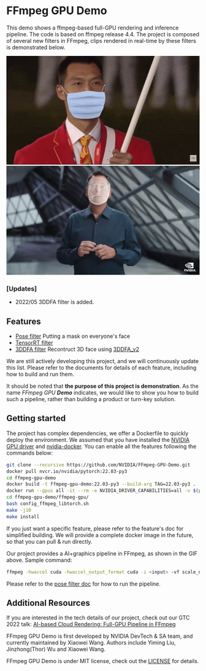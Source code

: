 FFmpeg GPU Demo
==========================
This demo shows a ffmpeg-based full-GPU rendering and inference pipeline. The code is based on ffmpeg release 4.4. The project is composed of several new filters in FFmpeg, clips rendered in real-time by these filters is demonstrated below.

<p align="center">
  <img src="doc/images/rio_360_mask_10s.gif" alt="rio" width="512px">
  <img src="doc/images/demo_out.gif" alt="demo" width="512px">
</p>

### [Updates]
* 2022/05 3DDFA filter is added.

## Features
* [Pose filter](doc/Pose_Filter.md) Putting a mask on everyone's face
* [TensorRT filter](doc/Tensorrt_Filter.md)
* [3DDFA filter](doc/3DDFA_filter.md) Recontruct 3D face using [3DDFA_v2](https://github.com/cleardusk/3DDFA_V2)

We are still actively developing this project, and we will continuously update this list. Please refer to the documents for details of each feature, including how to build and run them.

It should be noted that __the purpose of this project is demonstration__. As the name *FFmpeg GPU __Demo__* indicates, we would like to show you how to build such a pipeline, rather than building a product or turn-key solution.

## Getting started
The project has complex dependencies, we offer a Dockerfile to quickly deploy the environment. We assumed that you have installed the [NVIDIA GPU driver](https://www.nvidia.com/download/index.aspx) and [nvidia-docker](https://docs.nvidia.com/datacenter/cloud-native/container-toolkit/install-guide.html#docker).
You can enable all the features following the commands below:
```bash
git clone --recursive https://github.com/NVIDIA/FFmpeg-GPU-Demo.git
docker pull nvcr.io/nvidia/pytorch:22.03-py3
cd ffmpeg-gpu-demo
docker build -t ffmpeg-gpu-demo:22.03-py3 --build-arg TAG=22.03-py3 .
docker run --gpus all -it --rm -e NVIDIA_DRIVER_CAPABILITIES=all -v $(pwd):/workspace/ffmpeg-gpu-demo ffmpeg-gpu-demo:22.03-py3
cd ffmpeg-gpu-demo/ffmpeg-gpu/
bash config_ffmpeg_libtorch.sh
make -j10
make install
```
If you just want a specific feature, please refer to the feature's doc for simplified building. We will provide a complete docker image in the future, so that you can pull & run directly.

Our project provides a AI+graphics pipeline in FFmpeg, as shown in the GIF above. Sample command:
```bash
ffmpeg -hwaccel cuda -hwaccel_output_format cuda -i <input> -vf scale_npp=1280:720,pose="./img2pose_v1_ft_300w_lp_static_nopost.onnx":8,format_cuda=rgbpf32,tensorrt="./ESRGAN_x4_dynamic.trt",format_cuda=nv12 -c:v h264_nvenc <output>
```
Please refer to the [pose filter doc](doc/Pose_Filter.md) for how to run the pipeline.

## Additional Resources
If you are interested in the tech details of our project, check out our GTC 2022 talk: [AI-based Cloud Rendering: Full-GPU Pipeline in FFmpeg](https://www.nvidia.com/en-us/on-demand/session/gtcspring22-s41609/)

FFmpeg GPU Demo is first developed by NVIDIA DevTech & SA team, and currently maintained by Xiaowei Wang. Authors include Yiming Liu, Jinzhong(Thor) Wu and Xiaowei Wang.

FFmpeg GPU Demo is under MIT license, check out the [LICENSE](LICENSE.md) for details.
